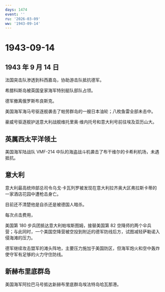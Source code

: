 ```yaml
---
days: 1474
event: ''
ru: '2026-03-09'
ww: '1943-09-14'
---
```


# 1943-09-14

## 1943 年 9 月 14 日

法国突击队渗透到科西嘉岛，协助游击队抵抗德军。

希腊科斯岛被英国皇家海军特别艇队部队占领。

德军撤离俄罗斯布良斯克。

美国海军海马号驱逐舰袭击了帕劳群岛的一艘日本油轮；八枚鱼雷全部未击中。

豪威号驱逐舰护送意大利战舰维托里奥·维内托号和意大利号前往埃及亚历山大。

## 英属西太平洋领土

美国海军陆战队 VMF-214
中队的海盗战斗机袭击了布干维尔的卡希利机场，未遇抵抗。

## 意大利

意大利最高统帅部总司令乌戈·卡瓦列罗被发现在意大利拉齐奥大区弗拉斯卡蒂的一家酒店花园中遭枪击身亡。

目前还不清楚他是自杀还是被德国人暗杀。

每次点击费用，

美国第 180 步兵团抵达意大利帕埃斯图姆，接替美国第 82
空降师的两个伞兵营；与此同时，一个美国空降营被空投到附近的德军防线后方，试图减轻萨勒诺入侵海滩的压力。

德军继续攻击盟军的滩头阵地，主要压力施加于美国防区，但海军炮火和空中轰炸使守军有足够的火力守住防线。

## 新赫布里底群岛

美国海军阿拉巴马号抵达新赫布里底群岛埃法特岛哈瓦那港。
